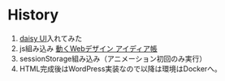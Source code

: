 # History

1. [daisy UI](https://daisyui.com/)入れてみた
2. js組み込み [動くWebデザイン
アイディア帳](https://coco-factory.jp/ugokuweb/)
3. sessionStorage組み込み（アニメーション初回のみ実行）
4. HTML完成後はWordPress実装なので以降は環境はDockerへ。
